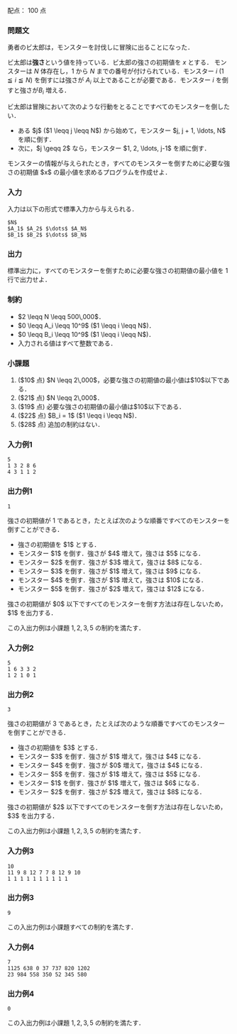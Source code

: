 配点： $100$ 点

### 問題文

勇者のビ太郎は，モンスターを討伐しに冒険に出ることになった．

ビ太郎は<b>強さ</b>という値を持っている．ビ太郎の強さの初期値を $x$ とする．
モンスターは $N$ 体存在し，$1$ から $N$ までの番号が付けられている．モンスター $i$ ($1 \leqq i \leqq N$) を倒すには強さが $A_i$ 以上であることが必要である．モンスター $i$ を倒すと強さが$B_i$ 増える．

ビ太郎は冒険において次のような行動をとることですべてのモンスターを倒したい．
<ul> 
<li> ある $j$ ($1 \leqq j \leqq N$) から始めて，モンスター $j, j + 1, \ldots, N$ を順に倒す．
<li> 次に，$j \geqq 2$ なら，モンスター $1, 2, \ldots, j-1$ を順に倒す．
</ul>
モンスターの情報が与えられたとき，すべてのモンスターを倒すために必要な強さの初期値 $x$ の最小値を求めるプログラムを作成せよ．

### 入力

入力は以下の形式で標準入力から与えられる．

~~~
$N$
$A_1$ $A_2$ $\dots$ $A_N$
$B_1$ $B_2$ $\dots$ $B_N$
~~~

### 出力

標準出力に，すべてのモンスターを倒すために必要な強さの初期値の最小値を $1$ 行で出力せよ．

### 制約

<ul>
<li> $2 \leqq N \leqq 500\,000$．
<li> $0 \leqq A_i \leqq 10^9$ ($1 \leqq i \leqq N$)．
<li> $0 \leqq B_i \leqq 10^9$ ($1 \leqq i \leqq N$)．
<li> 入力される値はすべて整数である．
</ul>

### 小課題

<ol>
<li> ($10$ 点) $N \leqq 2\,000$，必要な強さの初期値の最小値は$10$以下である．
<li> ($21$ 点) $N \leqq 2\,000$．
<li> ($19$ 点) 必要な強さの初期値の最小値は$10$以下である．
<li> ($22$ 点) $B_i = 1$ ($1 \leqq i \leqq N$)．
<li> ($28$ 点) 追加の制約はない．
</ol>

### 入力例1

~~~
5
1 3 2 8 6
4 3 1 1 2
~~~

### 出力例1

~~~
1
~~~

強さの初期値が $1$ であるとき，たとえば次のような順番ですべてのモンスターを倒すことができる．
<ul>
<li> 強さの初期値を $1$ とする．
<li> モンスター $1$ を倒す．強さが $4$ 増えて，強さは $5$ になる．
<li> モンスター $2$ を倒す．強さが $3$ 増えて，強さは $8$ になる．
<li> モンスター $3$ を倒す．強さが $1$ 増えて，強さは $9$ になる．
<li> モンスター $4$ を倒す．強さが $1$ 増えて，強さは $10$ になる．
<li> モンスター $5$ を倒す．強さが $2$ 増えて，強さは $12$ になる．
</ul>
強さの初期値が $0$ 以下ですべてのモンスターを倒す方法は存在しないため，$1$ を出力する．

この入出力例は小課題 $1,2,3,5$ の制約を満たす．

### 入力例2

~~~
5
1 6 3 3 2
1 2 1 0 1
~~~

### 出力例2

~~~
3
~~~

強さの初期値が $3$ であるとき，たとえば次のような順番ですべてのモンスターを倒すことができる．
<ul>
<li> 強さの初期値を $3$ とする．
<li> モンスター $3$ を倒す．強さが $1$ 増えて，強さは $4$ になる．
<li> モンスター $4$ を倒す．強さが $0$ 増えて，強さは $4$ になる．
<li> モンスター $5$ を倒す．強さが $1$ 増えて，強さは $5$ になる．
<li> モンスター $1$ を倒す．強さが $1$ 増えて，強さは $6$ になる．
<li> モンスター $2$ を倒す．強さが $2$ 増えて，強さは $8$ になる．
</ul>
強さの初期値が $2$ 以下ですべてのモンスターを倒す方法は存在しないため，$3$ を出力する．

この入出力例は小課題 $1,2,3,5$ の制約を満たす．

### 入力例3

~~~
10
11 9 8 12 7 7 8 12 9 10
1 1 1 1 1 1 1 1 1 1
~~~

### 出力例3

~~~
9
~~~

この入出力例は小課題すべての制約を満たす．

### 入力例4

~~~
7
1125 638 0 37 737 820 1202
23 984 558 350 52 345 580
~~~

### 出力例4

~~~
0
~~~

この入出力例は小課題 $1,2,3,5$ の制約を満たす．

